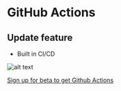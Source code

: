 # GitHub Actions
## Update feature

+ Built in CI/CD

![alt text](https://github.com/sandesh2026/150/150)

[Sign up for beta to get Github Actions](https://github.com/features/actions)



